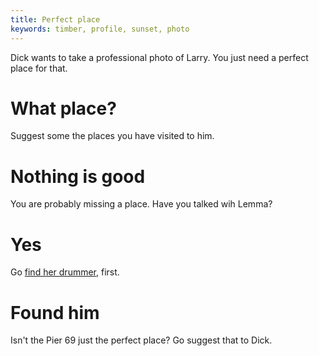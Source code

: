 ```yaml
---
title: Perfect place
keywords: timber, profile, sunset, photo
---
```


Dick wants to take a professional photo of Larry. You just need a perfect place for that.

# What place?
Suggest some the places you have visited to him.

# Nothing is good
You are probably missing a place. Have you talked wih Lemma?

# Yes
Go [find her drummer](/130-lemma/010-drummer/010-find.md), first.

# Found him
Isn't the Pier 69 just the perfect place? Go suggest that to Dick.
